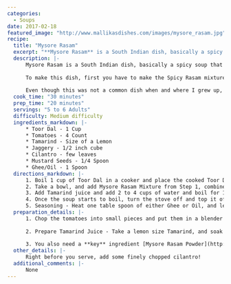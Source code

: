 ```yaml
--- 
categories: 
  - Soups
date: 2017-02-18
featured_image: "http://www.mallikasdishes.com/images/mysore_rasam.jpg"
recipe:
  title: "Mysore Rasam"
  excerpt: "**Mysore Rasam** is a South Indian dish, basically a spicy soup that is made of various spices and lentil/peas. The name Mysore Rasam was given to this dish possibly because it was originated from Mysore, a prominent place in South India. If you are a spice lover, this is a must try dish, and is typically served with Rice, and also served with other breakfast items like Idli, Dosa, Pongal…more!"
  description: |-
      Mysore Rasam is a South Indian dish, basically a spicy soup that is made of various spices and lentil/peas. The name Mysore Rasam was given to this dish possibly because it was originated from Mysore, a prominent place in South India. If you are a spice lover, this is a must try dish, and is typically served with Rice, and also served with other breakfast items like Idli, Dosa, Pongal…more!
  
      To make this dish, first you have to make the Spicy Rasam mixture – we should be calling it Mysore Rasam Mixture as this is different from a typical “Rasam” powder/mixture. Once you make the Mysore Rasam mixture, you can store it in an air tight container, and can last anywhere between 3 to 6 months when stored in a non-humid environment. Once you have the mixture, it is extremely easy to make the Soup, just follow the steps and you will be done in no time.
      
      Even though this was not a common dish when and where I grew up, it was passed on to me by my family. Once I tasted this, I could not stop making it every now and then. This is one of my and my family's favorite "Rasam" of all time! This soup also works at its best when have cold and you want something hot and spicy to clear your throat, sinus, and take your taste buds for a ride.
  cook_time: "30 minutes"
  prep_time: "20 minutes"
  servings: "5 to 6 Adults"
  difficulty: Medium difficulty
  ingredients_markdown: |-
      * Toor Dal - 1 Cup
      * Tomatoes - 4 Count
      * Tamarind - Size of a Lemon
      * Jaggery - 1/2 inch cube
      * Cilantro - few leaves
      * Mustard Seeds - 1/4 Spoon
      * Ghee/Oil - 1 Spoon
  directions_markdown: |-
      1. Boil 1 cup of Toor Dal in a cooker and place the cooked Toor Dal and a tomatoes in a mixer and blend them to a nice and soft/fine paste. You might want to cut the tomatoes before throwing them in the blender. 
      2. Take a bowl, and add Mysore Rasam Mixture from Step 1, combined with the Toor Dal & Tomato paste.
      3. Add Tamarind juice and add 2 to 4 cups of water and boil for 10 minutes to make the soup.
      4. Once the soup starts to boil, turn the stove off and top it off with a little bit of seasoning, and finely chopped cilantro.
      5. Seasoning - Heat one table spoon of either Ghee or Oil, and let it heat up in a small pan. Once the oil starts to heat up, add mustard seeds, Cumin Seeds, Hing, Curry leaves, and dump it onto the soup and mix well once.
  preparation_details: |-
      1. Chop the tomatoes into small pieces and put them in a blender them into a nice soft paste, or use ready made Tomato Paste
  
      2. Prepare Tamarind Juice - Take a lemon size Tamarind, and soak it in warm water for about 15 minutes, and remove any seeds and put it in blender until it is nice and soft cream.
      
      3. You also need a **key** ingredient [Mysore Rasam Powder](http://www.mallikasdishes.com/powders/2017/02/18/mysore-rasam-powder/) to make Mysore Rasam. Make sure you make the powder first before continuing with making the actual Mysore Rasam soup.
  other_details: |-
      Right before you serve, add some finely chopped cilantro!
  additional_comments: |-
      None
---
```

